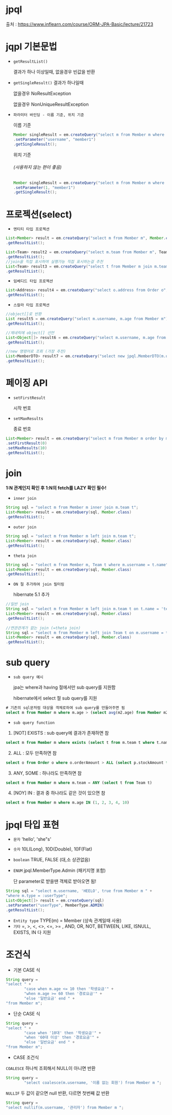 # jpql
   출처 : https://www.inflearn.com/course/ORM-JPA-Basic/lecture/21723


# jqpl  기본문법

* `getResultList()`

  결과가 하나 이상일때, 없을경우 빈값을 반환
 
* `getSingleResult()`
결과가 하나일때
       
  없을경우 NoResultException

  없을경우 NonUniqueResultException

* `파라미터 바인딩 - 이름 기준, 위치 기준`

  이름 기준

  ```java
  Member singleResult = em.createQuery("select m from Member m where m.username = :username", Member.class)
  .setParameter("username", "member1")
  .getSingleResult();
  ```

  위치 기준 <h6>(사용하지 않는 편이 좋음)</h6>

  ```java 
  Member singleResult = em.createQuery("select m from Member m where m.username = ?1", Member.class)
  .setParameter(1, "member1")
  .getSingleResult();
  ```

# 프로젝션(select)
* `엔티티 타입 프로젝션`
```java
List<Member> result = em.createQuery("select m from Member m", Member.class)
.getResultList();
```
```java
List<Team> result2 = em.createQuery("select m.team from Member m", Team.class)
.getResultList();
//join을 직접 표시하여 실행가능 직접 표시하는걸 추천
List<Team> result3 = em.createQuery("select t from Member m join m.team t", Team.class)
.getResultList();
```
* `임베디드 타입 프로젝션`
```java
List<Address> result4 = em.createQuery("select o.address from Order o", Address.class)
.getResultList();
```
* `스칼라 타입 프로젝션`
```java
//object[]로 반환
List result5 = em.createQuery("select m.username, m.age from Member m")
.getResultList();
```
```java
//제네릭에 object[] 선언 
List<Object[]> result6 = em.createQuery("select m.username, m.age from Member m") 
.getResultList(); 
```
```java
//new 명령어로 조회 (가장 추천)
List<MemberDTO> result7 = em.createQuery("select new jpql.MemberDTO(m.username, m.age) from Member m", MemberDTO.class) 
.getResultList(); 
```

# 페이징 API
* `setFirstResult`

  시작 번호
* `setMaxResults`
 
  종료 번호
 
```java
List<Member> result = em.createQuery("select m from Member m order by m.age desc", Member.class)
.setFirstResult(0)  
.setMaxResults(10)
.getResultList(); 
```

# join
**1:N 관계인지 확인 후 1:N의 fetch를 LAZY 확인 필수!**
* `inner join`
```java
String sql = "select m from Member m inner join m.team t"; 
List<Member> result = em.createQuery(sql, Member.class)   
.getResultList(); 
```
* `outer join`
```java
String sql = "select m from Member m left join m.team t"; 
List<Member> result = em.createQuery(sql, Member.class)   
.getResultList(); 
```
* `theta join`
```java
String sql = "select m from Member m, Team t where m.username = t.name";
List<Member> result = em.createQuery(sql, Member.class)   
.getResultList();
```
* `ON 절 추가하여 join 필터링`

  hibernate 5.1 추가
```java
//일반 join
String sql = "select m from Member m left join m.team t on t.name = 'teamA'";
List<Member> result = em.createQuery(sql, Member.class)   
.getResultList();
 
//연관관계가 없는 join (=theta join)
String sql = "select m from Member m left join Team t on m.username = t.name";
List<Member> result = em.createQuery(sql, Member.class)   
.getResultList();
```

# sub query
* `sub query 예시`
 
  jpa는 where과 having 절에서만 sub query를 지원함

  hibernate에서 select 절 sub query를 지원
```sql
# 기존의 sql문처럼 대상을 객체로하여 sub query를 만들어주면 됨
select m from Member m where m.age > (select avg(m2.age) from Member m2) 
```
* `sub query function`
1. [NOT] EXISTS : sub query에 결과가 존재하면 참
```sql
select m from Member m where exists (select t from m.team t where t.name = ‘팀A')
```
2. ALL : 모두 만족하면 참
```sql
select o from Order o where o.orderAmount > ALL (select p.stockAmount from Product p)
```
3. ANY, SOME : 하나라도 만족하면 참
```sql
select m from Member m where m.team = ANY (select t from Team t)
```
4. [NOY] IN : 결과 중 하나라도 같은 것이 있으면 참
```sql
select m from Member m where m.age IN (1, 2, 3, 4, 10)
```

# jpql 타입 표현

* `문자`
  'hello', 'she"s'
* `숫자`
  10L(Long), 10D(Double), 10F(Flat)
* `boolean`
  TRUE, FALSE (대,소 상관없음)
* `ENUM`
  jpql.MemberType.Admin (패키지명 포함)

  단 parameter로 받을땐 객체로 받아오면 됨!
```java
String sql = "select m.username, 'HEELO', true from Member m " +
"where m.type = :userType";
List<Object[]> result = em.createQuery(sql)
.setParameter("userType", MemberType.ADMIN)
.getResultList();
```
* `Entity type`
  TYPE(m) = Member (상속 관계일때 사용)
* `기타`
  =, >, <, <>, <=, >= , AND, OR, NOT, BETWEEN, LIKE, ISNULL, EXISTS, IN 다 지원
  
# 조건식

* 기본 CASE 식
```java
String query =
"select " +
        "case when m.age <= 10 then '학생요금'" +
        "when m.age >= 60 then '경로요금'" +
        "else '일반요금' end " +
"from Member m";
```
* 단순 CASE 식
```java
String query =
"select " +
        "case when '10대' then '학생요금'" +
        "when '60대 이상' then '경로요금'" +
        "else '일반요금' end " +
"from Member m";
```

* CASE 조건식
  
`COALESCE` 하나씩 조회해서 NULL이 아니면 반환
```java
String query =
        "select coalesce(m.username, '이름 없는 회원') from Member m ";
```
`NULLIF` 두 값이 같으면 null 반환, 다르면 첫번째 값 반환
```java
String query =
"select nullif(m.username, '관리자') from Member m ";
```